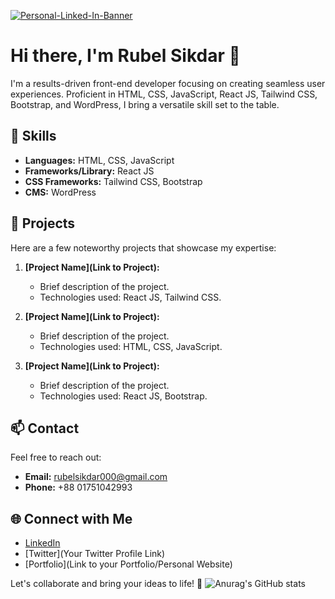 <a href="https://ibb.co/zm1qNvN"><img src="https://i.ibb.co/yNDHVjV/Personal-Linked-In-Banner.png" alt="Personal-Linked-In-Banner" border="0"></a>

# Hi there, I'm Rubel Sikdar 👋

I'm a results-driven front-end developer focusing on creating seamless user experiences. Proficient in HTML, CSS, JavaScript, React JS, Tailwind CSS, Bootstrap, and WordPress, I bring a versatile skill set to the table.

## 🔧 Skills

- **Languages:** HTML, CSS, JavaScript
- **Frameworks/Library:** React JS
- **CSS Frameworks:** Tailwind CSS, Bootstrap
- **CMS:** WordPress

## 🚀 Projects

Here are a few noteworthy projects that showcase my expertise:

1. **[Project Name](Link to Project):**
   - Brief description of the project.
   - Technologies used: React JS, Tailwind CSS.

2. **[Project Name](Link to Project):**
   - Brief description of the project.
   - Technologies used: HTML, CSS, JavaScript.

3. **[Project Name](Link to Project):**
   - Brief description of the project.
   - Technologies used: React JS, Bootstrap.

## 📫 Contact

Feel free to reach out:

- **Email:** rubelsikdar000@gmail.com
- **Phone:** +88 01751042993

## 🌐 Connect with Me

- [LinkedIn](www.linkedin.com/in/rubelsikdar000)
- [Twitter](Your Twitter Profile Link)
- [Portfolio](Link to your Portfolio/Personal Website)

Let's collaborate and bring your ideas to life! 🚀
![Anurag's GitHub stats](https://github-readme-stats.vercel.app/api?username=rubelsikdar1&show_icons=true&bg_color=00000000)
